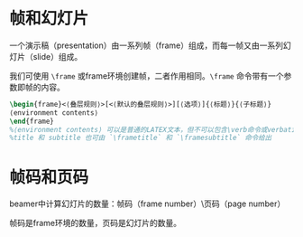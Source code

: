 # 帧和幻灯片

一个演示稿（presentation）由一系列帧（frame）组成，而每一帧又由一系列幻灯片（slide）组成。

我们可使用 `\frame` 或frame环境创建帧，二者作用相同。`\frame` 命令带有一个参数即帧的内容。

```latex
\begin{frame}<⟨叠层规则⟩>[<⟨默认的叠层规则⟩>][⟨选项⟩]{⟨标题⟩}{⟨子标题⟩}  
⟨environment contents⟩  
\end{frame}
%⟨environment contents⟩ 可以是普通的LATEX文本，但不可以包含\verb命令或verbatim环境，也不可以包含能改变字符代码的任何环境，否则必需加上fragile选项。
%title 和 subtitle 也可由 `\frametitle` 和 `\framesubtitle` 命令给出
```

# 帧码和页码

beamer中计算幻灯片的数量：帧码（frame number）\\页码（page number）

帧码是frame环境的数量，页码是幻灯片的数量。